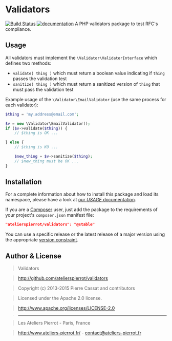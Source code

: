 Validators
==========

[![Build Status](https://travis-ci.org/atelierspierrot/validators.svg?branch=master)](https://travis-ci.org/atelierspierrot/validators)
[![documentation](http://img.ateliers-pierrot-static.fr/read-the-doc.svg)](http://docs.ateliers-pierrot.fr/validators/)
A PHP validators package to test RFC's compliance.


Usage
-----

All validators must implement the `\Validator\ValidatorInterface` which defines two methods:

-   `validate( thing )` which must return a boolean value indicating if `thing` passes the
    validation test
-   `sanitize( thing )` which must return a sanitized version of `thing` that must pass the
    validation test

Example usage of the `\Validator\EmailValidator` (use the same process for each validator):

```php
$thing = 'my.address@email.com';

$v = new \Validator\EmailValidator();
if ($v->validate($thing)) {
    // $thing is OK ...

} else {
    // $thing is KO ...

    $new_thing = $v->sanitize($thing);
    // $new_thing must be OK ...
}
```


Installation
------------

For a complete information about how to install this package and load its namespace, 
please have a look at [our *USAGE* documentation](http://github.com/atelierspierrot/atelierspierrot/blob/master/USAGE.md).

If you are a [Composer](http://getcomposer.org/) user, just add the package to the 
requirements of your project's `composer.json` manifest file:

```json
"atelierspierrot/validators": "@stable"
```

You can use a specific release or the latest release of a major version using the appropriate
[version constraint](http://getcomposer.org/doc/01-basic-usage.md#package-versions).


Author & License
----------------

>    Validators

>    http://github.com/atelierspierrot/validators

>    Copyright (c) 2013-2015 Pierre Cassat and contributors

>    Licensed under the Apache 2.0 license.

>    http://www.apache.org/licenses/LICENSE-2.0

>    ----

>    Les Ateliers Pierrot - Paris, France

>    <http://www.ateliers-pierrot.fr/> - <contact@ateliers-pierrot.fr>

